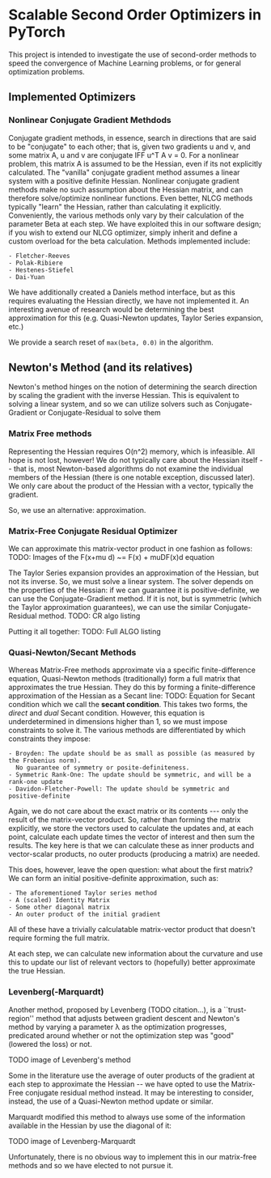 # Scalable Second Order Optimizers in PyTorch
This project is intended to investigate the use of second-order methods to speed the convergence of
Machine Learning problems, or for general optimization problems.

## Implemented Optimizers
### Nonlinear Conjugate Gradient Methdods
Conjugate gradient methods, in essence, search in directions that are said to be "conjugate" to each
other; that is, given two gradients u and v, and some matrix A, u and v are conjugate IFF u^T A v =
0. For a nonlinear problem, this matrix A is assumed to be the Hessian, even if its not explicitly
calculated. The "vanilla" conjugate gradient method assumes a linear system with a positive
definite Hessian. Nonlinear conjugate gradient methods make no such assumption about the Hessian
matrix, and can therefore solve/optimize nonlinear functions. Even better, NLCG methods typically
"learn" the Hessian, rather than calculating it explicitly.  Conveniently, the various methods only
vary by their calculation of the parameter Beta at each step. We have exploited this in our software
design; if you wish to extend our NLCG optimizer, simply inherit and define a custom overload for
the beta calculation. Methods implemented include:

    - Fletcher-Reeves
    - Polak-Ribiere
    - Hestenes-Stiefel
    - Dai-Yuan

We have additionally created a Daniels method interface, but as this requires evaluating the Hessian
directly, we have not implemented it. An interesting avenue of research would be determining the
best approximation for this (e.g. Quasi-Newton updates, Taylor Series expansion, etc.)

We provide a search reset of `max(beta, 0.0)` in the algorithm.

## Newton's Method (and its relatives)
Newton's method hinges on the notion of determining the search direction by scaling the
gradient with the inverse Hessian. This is equivalent to solving a linear system, and so we can
utilize solvers such as Conjugate-Gradient or Conjugate-Residual to solve them

### Matrix Free methods
Representing the Hessian requires O(n^2) memory, which is infeasible. All hope is not lost, however!
We do not typically care about the Hessian itself -- that is, most Newton-based algorithms do not
examine the individual members of the Hessian (there is one notable exception, discussed later). We
only care about the product of the Hessian with a vector, typically the gradient.

So, we use an alternative: approximation.

### Matrix-Free Conjugate Residual Optimizer
We can approximate this matrix-vector product in one fashion as follows:
TODO: Images of the F(x+mu d) ~= F(x) + muDF(x)d equation

The Taylor Series expansion provides an approximation of the Hessian, but not its inverse. So, we
must solve a linear system. The solver depends on the properties of the Hessian: if we can guarantee
it is positive-definite, we can use the Conjugate-Gradient method. If it is not, but is symmetric
(which the Taylor approximation guarantees), we can use the similar Conjugate-Residual method. TODO:
CR algo listing

Putting it all together:
TODO: Full ALGO listing

### Quasi-Newton/Secant Methods
Whereas Matrix-Free methods approximate via a specific finite-difference equation, Quasi-Newton
methods (traditionally) form a full matrix that approximates the true Hessian. They do this by
forming a finite-difference approximation of the Hessian as a Secant line:
TODO: Equation for Secant condition
which we call the **secant condition**. This takes two forms, the *direct* and *dual* 
Secant condition. However, this equation is underdetermined in dimensions higher than 1, so we must
impose constraints to solve it. The various methods are differentiated by which constraints they
impose:

    - Broyden: The update should be as small as possible (as measured by the Frobenius norm).
      No guarantee of symmetry or posite-definiteness.
    - Symmetric Rank-One: The update should be symmetric, and will be a rank-one update
    - Davidon-Fletcher-Powell: The update should be symmetric and positive-definite

Again, we do not care about the exact matrix or its contents --- only the result of the
matrix-vector product. So, rather than forming the matrix explicitly, we store the vectors used to
calculate the updates and, at each point, calculate each update times the vector of interest and
then sum the results. The key here is that we can calculate these as inner products and
vector-scalar products, no outer products (producing a matrix) are needed.

This does, however, leave the open question: what about the first matrix? We can form an initial
positive-definite approximation, such as:

    - The aforementioned Taylor series method
    - A (scaled) Identity Matrix
    - Some other diagonal matrix
    - An outer product of the initial gradient

All of these have a trivially calculatable matrix-vector product that doesn't require forming the
full matrix.

At each step, we can calculate new information about the curvature and use this to update our list
of relevant vectors to (hopefully) better approximate the true Hessian.

### Levenberg(-Marquardt)
Another method, proposed by Levenberg (TODO citation...), is a ``trust-region'' method that adjusts
between gradient descent and Newton's method by varying a parameter λ as the optimization
progresses, predicated around whether or not the optimization step was "good" (lowered the loss) or
not. 

TODO image of Levenberg's method

Some in the literature use the average of outer products of the gradient at each step to approximate
the Hessian -- we have opted to use the Matrix-Free conjugate residual method instead. It may be
interesting to consider, instead, the use of a Quasi-Newton method update or similar.

Marquardt modified this method to always use some of the information available in the Hessian by
use the diagonal of it:

TODO image of Levenberg-Marquardt

Unfortunately, there is no obvious way to implement this in our matrix-free methods and so we have
elected to not pursue it.